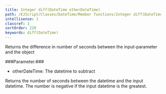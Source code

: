 ```yaml
---
title: Integer diff(DateTime otherDateTime)
path: /EJScript/Classes/DateTime/Member functions/Integer diff(DateTime otherDateTime)
intellisense: 1
classref: 1
sortOrder: 229
keywords: diff(DateTime)
---
```



Returns the difference in number of seconds between the input-parameter and the object




###Parameter:###


 - otherDateTime: The datetime to subtract


Returns the number of seconds between the datetime and the input datetime. The number is negative if the input datetime is the greatest.


